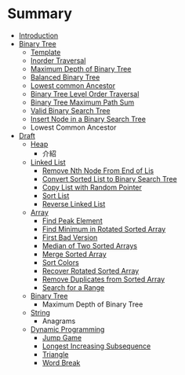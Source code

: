 # Summary

* [Introduction](README.md)
* [Binary Tree](binary_tree_&_divide_and_conquer/README.md)
   * [Template](binary_tree_&_divide_and_conquer/template.md)
   * [Inorder Traversal](binary_tree_&_divide_and_conquer/inorder_traversal.md)
   * [Maximum Depth of Binary Tree](binary_tree_&_divide_and_conquer/maximum_depth_of_binary_tree.md)
   * [Balanced Binary Tree](binary_tree_&_divide_and_conquer/balanced_binary_tree.md)
   * [Lowest common Ancestor](binary_tree_&_divide_and_conquer/lowest_common_ancestor.md)
   * [Binary Tree Level Order Traversal](binary_tree_&_divide_and_conquer/binary_tree_level_order_traversal.md)
   * [Binary Tree Maximum Path Sum](binary_tree_&_divide_and_conquer/binary_tree_maximum_path_sum.md)
   * [Valid Binary Search Tree](binary_tree_&_divide_and_conquer/valid_binary_search_tree.md)
   * [Insert Node in a Binary Search Tree](binary_tree_&_divide_and_conquer/insert_node_in_a_binary_search_tree.md)
   * Lowest Common Ancestor
* [Draft](draft.md)
   * [Heap](draft/heap.md)
       * 介紹
   * [Linked List](draft/linked_list.md)
       * [Remove Nth Node From End of Lis](draft/linked_list/remove_nth_node_from_end_of_lis.md)
       * [Convert Sorted List to Binary Search Tree](draft/linked_list/convert_sorted_list_to_binary_search_tree.md)
       * [Copy List with Random Pointer](draft/linked_list/copy_list_with_random_pointer.md)
       * [Sort List](draft/linked_list/sort_list.md)
       * [Reverse Linked List](draft/linked_list/reverse_linked_list.md)
   * [Array](draft/array.md)
       * [Find Peak Element](draft/array/find_peak_element.md)
       * [Find Minimum in Rotated Sorted Array](draft/array/find_minimum_in_rotated_sorted_array.md)
       * [First Bad Version](draft/array/first_bad_version.md)
       * [Median of Two Sorted Arrays](draft/array/median_of_two_sorted_arrays.md)
       * [Merge Sorted Array](draft/array/merge_sorted_array.md)
       * [Sort Colors](draft/array/sort_colors.md)
       * [Recover Rotated Sorted Array](draft/array/recover_rotated_sorted_array.md)
       * [Remove Duplicates from Sorted Array](draft/array/remove_duplicates_from_sorted_array.md)
       * [Search for a Range](draft/dynamic_programming/search_for_a_range.md)
   * [Binary Tree](draft/binary_tree.md)
       * Maximum Depth of Binary Tree
   * [String](draft/string.md)
       * Anagrams
   * [Dynamic Programming](draft/dynamic_programming.md)
       * [Jump Game](draft/dynamic_programming/jump_game.md)
       * [Longest Increasing Subsequence](draft/dynamic_programming/longest_increasing_subsequence.md)
       * [Triangle](draft/dynamic_programming/triangle.md)
       * [Word Break](draft/dynamic_programming/word_break.md)

